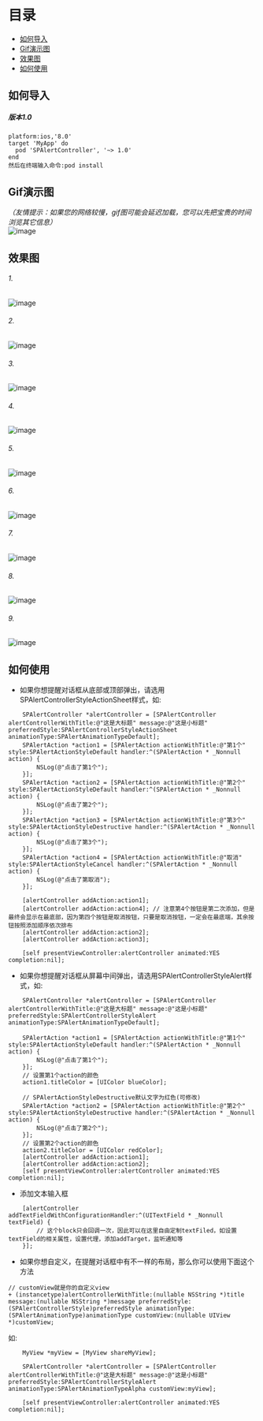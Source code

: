 
# 目录
* [如何导入](#如何导入)
* [Gif演示图](#gif演示图)  
* [效果图](#效果图)
* [如何使用](#如何使用)

## 如何导入
##### 版本1.0
```
platform:ios,'8.0'
target 'MyApp' do
  pod 'SPAlertController', '~> 1.0'
end
然后在终端输入命令:pod install 
```
## Gif演示图
*（友情提示：如果您的网络较慢，gif图可能会延迟加载，您可以先把宝贵的时间浏览其它信息）*
<br>![image](https://github.com/SPStore/SPAlertController/blob/master/PreImages/SPAlertController.gif)
## 效果图
###### 1.
![image](https://github.com/SPStore/SPAlertController/blob/master/PreImages/3006981-565e263954a40e50.jpg)
###### 2.
![image](https://github.com/SPStore/SPAlertController/blob/master/PreImages/3006981-6986ab0f6619715d.jpg)
###### 3.
![image](https://github.com/SPStore/SPAlertController/blob/master/PreImages/3006981-9f2f51972e69c502.jpg)
###### 4.
![image](https://github.com/SPStore/SPAlertController/blob/master/PreImages/3006981-67e8ea700d3711ad.jpg)
###### 5.
![image](https://github.com/SPStore/SPAlertController/blob/master/PreImages/3006981-dc96f2f9e50f6ba8.jpg)
###### 6.
![image](https://github.com/SPStore/SPAlertController/blob/master/PreImages/3006981-58b49fe452c435c8.jpg)
###### 7.
![image](https://github.com/SPStore/SPAlertController/blob/master/PreImages/6D8ADCBCD9BA9CD455B48711CCBB88E6.jpg)
###### 8.
![image](https://github.com/SPStore/SPAlertController/blob/master/PreImages/3006981-3974cfeac8a9016b.jpg)
###### 9.
![image](https://github.com/SPStore/SPAlertController/blob/master/PreImages/3006981-d77afa589120fca6.jpg)

## 如何使用
* 如果你想提醒对话框从底部或顶部弹出，请选用SPAlertControllerStyleActionSheet样式，如:
```
    SPAlertController *alertController = [SPAlertController alertControllerWithTitle:@"这是大标题" message:@"这是小标题" preferredStyle:SPAlertControllerStyleActionSheet animationType:SPAlertAnimationTypeDefault];
    SPAlertAction *action1 = [SPAlertAction actionWithTitle:@"第1个" style:SPAlertActionStyleDefault handler:^(SPAlertAction * _Nonnull action) {
        NSLog(@"点击了第1个");
    }];
    SPAlertAction *action2 = [SPAlertAction actionWithTitle:@"第2个" style:SPAlertActionStyleDefault handler:^(SPAlertAction * _Nonnull action) {
        NSLog(@"点击了第2个");
    }];
    SPAlertAction *action3 = [SPAlertAction actionWithTitle:@"第3个" style:SPAlertActionStyleDestructive handler:^(SPAlertAction * _Nonnull action) {
        NSLog(@"点击了第3个");
    }];
    SPAlertAction *action4 = [SPAlertAction actionWithTitle:@"取消" style:SPAlertActionStyleCancel handler:^(SPAlertAction * _Nonnull action) {
        NSLog(@"点击了第取消");
    }];
    
    [alertController addAction:action1];
    [alertController addAction:action4]; // 注意第4个按钮是第二次添加，但是最终会显示在最底部，因为第四个按钮是取消按钮，只要是取消按钮，一定会在最底端，其余按钮按照添加顺序依次排布
    [alertController addAction:action2];
    [alertController addAction:action3];
    
    [self presentViewController:alertController animated:YES completion:nil];
```
* 如果你想提醒对话框从屏幕中间弹出，请选用SPAlertControllerStyleAlert样式，如:
```
    SPAlertController *alertController = [SPAlertController alertControllerWithTitle:@"这是大标题" message:@"这是小标题" preferredStyle:SPAlertControllerStyleAlert animationType:SPAlertAnimationTypeDefault];

    SPAlertAction *action1 = [SPAlertAction actionWithTitle:@"第1个" style:SPAlertActionStyleDefault handler:^(SPAlertAction * _Nonnull action) {
        NSLog(@"点击了第1个");
    }];
    // 设置第1个action的颜色
    action1.titleColor = [UIColor blueColor];
    
    // SPAlertActionStyleDestructive默认文字为红色(可修改)
    SPAlertAction *action2 = [SPAlertAction actionWithTitle:@"第2个" style:SPAlertActionStyleDestructive handler:^(SPAlertAction * _Nonnull action) {
        NSLog(@"点击了第2个");
    }];
    // 设置第2个action的颜色
    action2.titleColor = [UIColor redColor];
    [alertController addAction:action1];
    [alertController addAction:action2];
    [self presentViewController:alertController animated:YES completion:nil];
```
* 添加文本输入框
```
    [alertController addTextFieldWithConfigurationHandler:^(UITextField * _Nonnull textField) {
        // 这个block只会回调一次，因此可以在这里自由定制textFiled，如设置textField的相关属性，设置代理，添加addTarget，监听通知等
    }];
```
* 如果你想自定义，在提醒对话框中有不一样的布局，那么你可以使用下面这个方法
```
// customView就是你的自定义view
+ (instancetype)alertControllerWithTitle:(nullable NSString *)title message:(nullable NSString *)message preferredStyle:(SPAlertControllerStyle)preferredStyle animationType:(SPAlertAnimationType)animationType customView:(nullable UIView *)customView;

```
如:
```
    MyView *myView = [MyView shareMyView];
    
    SPAlertController *alertController = [SPAlertController alertControllerWithTitle:@"这是大标题" message:@"这是小标题" preferredStyle:SPAlertControllerStyleAlert animationType:SPAlertAnimationTypeAlpha customView:myView];
    
    [self presentViewController:alertController animated:YES completion:nil];
```
        
